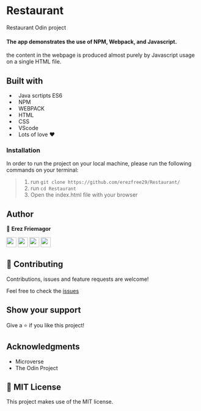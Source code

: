 # Restaurant

Restaurant Odin project

#### The app demonstrates the use of NPM, Webpack, and Javascript.

the content in the webpage is produced almost purely by Javascript usage on a single HTML file.

## Built with

-   Java scrtipts ES6
-   NPM
-   WEBPACK
-   HTML
-   CSS
-   VScode
-   Lots of love :heart:

### Installation

In order to run the project on your local machine, please run the following commands on your terminal:

> 1. run `git clone https://github.com/erezfree29/Restaurant/`
> 2. run `cd Restaurant`
> 3. Open the index.html file with your browser

## Author

👤 **Erez Friemagor**

[<code><img height="26" src="https://cdn.iconscout.com/icon/free/png-256/github-153-675523.png"></code>](https://github.com/erezfree29)
[<code><img height="26" src="https://upload.wikimedia.org/wikipedia/sco/thumb/9/9f/Twitter_bird_logo_2012.svg/1200px-Twitter_bird_logo_2012.svg.png"></code>](https://twitter.com/friemagor?lang=en)
[<code><img height="26" src="https://upload.wikimedia.org/wikipedia/commons/thumb/c/c9/Linkedin.svg/1200px-Linkedin.svg.png"></code>](https://www.linkedin.com/in/erez-friemagor/?originalSubdomain=uk)
<a href="mailto:erezfree29@gmail.com?subject=Hey Erez!"><img height="26" src="https://cdn.worldvectorlogo.com/logos/official-gmail-icon-2020-.svg"></a>

## 🤝 Contributing

Contributions, issues and feature requests are welcome!

Feel free to check the [issues](https://github.com/erezfree29/Restaurant/issues)

## Show your support

Give a ⭐️ if you like this project!

## Acknowledgments

-   Microverse
-   The Odin Project

## 📝 MIT License

This project makes use of the MIT license.

